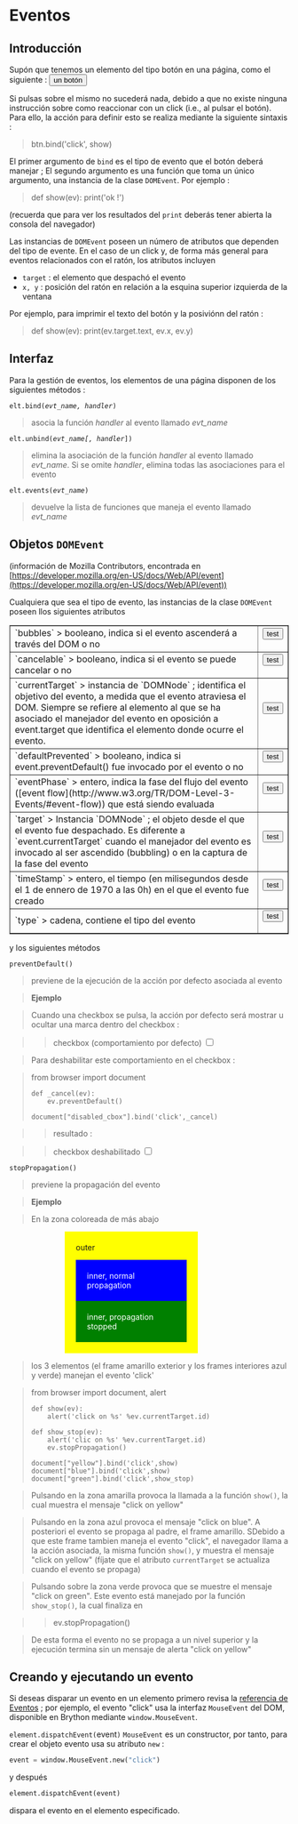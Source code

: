 Eventos
=======

<script type="text/python">
from browser import document as doc
from browser import alert
</script>

Introducción
------------

Supón que tenemos un elemento del tipo botón en una página, como el siguiente : <button>un botón</button>

Si pulsas sobre el mismo no sucederá nada, debido a que no existe ninguna instrucción sobre como reaccionar con un click (i.e., al pulsar el botón). Para ello, la acción para definir esto se realiza mediante la siguiente sintaxis :

>    btn.bind('click', show)

El primer argumento de `bind` es el tipo de evento que el botón deberá manejar ; El segundo argumento es una función que toma un único argumento, una instancia de la clase `DOMEvent`. Por ejemplo :

>    def show(ev):
>        print('ok !')

(recuerda que para ver los resultados del `print` deberás tener abierta la consola del navegador)

Las instancias de `DOMEvent` poseen un número de atributos que dependen del tipo de evente. En el caso de un click y, de forma más general para eventos relacionados con el ratón, los atributos incluyen

- `target` : el elemento que despachó el evento
- `x, y` : posición del ratón en relación a la esquina superior izquierda de la ventana

Por ejemplo, para imprimir el texto del botón y la posiviónn del ratón :

>    def show(ev):
>        print(ev.target.text, ev.x, ev.y)

Interfaz
--------

Para la gestión de eventos, los elementos de una página disponen de los siguientes métodos :

<code>elt.bind(_evt\_name, handler_)</code>

> asocia la función _handler_ al evento llamado _evt\_name_

<code>elt.unbind(_evt\_name[, handler_])</code>

> elimina la asociación de la  función _handler_ al  evento llamado _evt\_name_. Si se omite _handler_, elimina todas las asociaciones para el evento

<code>elt.events(_evt\_name_)</code>

> devuelve la lista de funciones que maneja el evento llamado _evt\_name_

Objetos `DOMEvent`
------------------

(información de Mozilla Contributors, encontrada en [https://developer.mozilla.org/en-US/docs/Web/API/event](https://developer.mozilla.org/en-US/docs/Web/API/event))

Cualquiera que sea el tipo de evento, las instancias de la clase `DOMEvent` poseen llos siguientes atributos

<table border=1 cellpadding=5>

<tr>
<td>
`bubbles`
> booleano, indica si el evento ascenderá a través del DOM o no
</td>
<td>
<button id="_bubbles">test</button>
<script type="text/python">
from browser import document, alert

document['_bubbles'].bind('click',lambda ev:alert('bubbles : %s ' %ev.bubbles))
</script>
</td>
</tr>

<tr>
<td>
`cancelable`
> booleano, indica si el evento se puede cancelar o no
</td>
<td>
<button id="_cancelable">test</button>
<script type="text/python">
from browser import document, alert

document['_cancelable'].bind('click',lambda ev:alert('cancelable : %s ' %ev.cancelable))
</script>
</td>
</tr>

<tr>
<td>
`currentTarget`
> instancia de `DOMNode` ; identifica el objetivo del evento, a medida que el evento atraviesa el DOM. Siempre  se refiere al elemento al que se ha asociado el manejador del evento en  oposición a event.target que identifica el elemento donde ocurre el evento.
</td>
<td>
<button id="_currentTarget">test</button>
<script type="text/python">
from browser import document, alert

document['_currentTarget'].bind('click',lambda ev:alert('currentTarget : %s ' %ev.currentTarget))
</script>
</td>
</tr>

<tr>
<td>
`defaultPrevented`
> booleano, indica si event.preventDefault() fue invocado por el evento o no
</td>
<td>
<button id="_defaultPrevented">test</button>
<script type="text/python">
from browser import document, alert

document['_defaultPrevented'].bind('click',lambda ev:alert('defaultPrevented : %s ' %ev.defaultPrevented))
</script>
</td>
</tr>

<tr>
<td>
`eventPhase`
> entero, indica la fase del flujo del evento ([event flow](http://www.w3.org/TR/DOM-Level-3-Events/#event-flow)) que está siendo evaluada
</td>
<td>
<button id="_eventPhase">test</button>
<script type="text/python">
from browser import document, alert

document['_eventPhase'].bind('click',lambda ev:alert('eventPhase : %s ' %ev.eventPhase))
</script>
</td>
</tr>

<tr>
<td>
`target`
> Instancia `DOMNode` ; el objeto desde el que el evento fue despachado. Es diferente a `event.currentTarget` cuando el manejador del evento es invocado al ser ascendido (bubbling) o en la captura de la fase del evento
</td>
<td>
<button id="_target">test</button>
<script type="text/python">
from browser import document, alert

document['_target'].bind('click',lambda ev:alert('target : %s ' %ev.target))
</script>
</td>
</tr>

<tr>
<td>
`timeStamp`
> entero, el tiempo (en milisegundos desde el 1 de ennero de 1970 a las 0h) en el que el evento fue creado
</td>
<td>
<button id="_timeStamp">test</button>
<script type="text/python">
from browser import document, alert

document['_timeStamp'].bind('click',lambda ev:alert('timeStamp : %s ' %ev.timeStamp))
</script>
</td>
</tr>

<tr>
<td>
`type`
> cadena, contiene el tipo del evento
</td>
<td>
<button id="_type">test</button>
<script type="text/python">
from browser import document, alert

document['_type'].bind('click',lambda ev:alert('type : %s ' %ev.type))
</script>
</td>
</tr>

</table>

y los siguientes métodos

`preventDefault()`
> previene de la ejecución de la acción por defecto asociada al evento

> **Ejemplo**

> Cuando una checkbox se pulsa, la acción por defecto será mostrar u ocultar una marca dentro del checkbox : 

>> checkbox (comportamiento por defecto) <input type="checkbox">

> Para deshabilitar este comportamiento en el checkbox : 

<blockquote>
<div id="disable_cbox">
    from browser import document
    
    def _cancel(ev):
        ev.preventDefault()
    
    document["disabled_cbox"].bind('click',_cancel)
</div>
</blockquote>

>> resultado :

>> checkbox deshabilitado <input type="checkbox" id="disabled_cbox">

<script type="text/python">
from browser import document
exec(document["disable_cbox"].text)
</script>

`stopPropagation()`
> previene la propagación del evento

> **Ejemplo**

> En la zona coloreada de más abajo

<div id="yellow" style="background-color:yellow;width:200px;padding:20px;margin-left:100px;">outer<p>
<div id="blue" style="background-color:blue;color:white;padding:20px;">inner, normal propagation</div>
<div id="green" style="background-color:green;color:white;padding:20px;">inner, propagation stopped</div>
</div>

> los 3 elementos (el frame amarillo exterior y los frames interiores azul y verde) manejan el evento 'click'

<blockquote>
<div id="zzz_source">
    from browser import document, alert
    
    def show(ev):
        alert('click on %s' %ev.currentTarget.id)
    
    def show_stop(ev):
        alert('clic on %s' %ev.currentTarget.id)
        ev.stopPropagation()
    
    document["yellow"].bind('click',show)
    document["blue"].bind('click',show)
    document["green"].bind('click',show_stop)
</div>
</blockquote>

<div id="zzz"></div>

> Pulsando en la zona amarilla provoca la llamada a la función `show()`, la cual muestra el mensaje "click on yellow"

> Pulsando en la zona azul provoca el mensaje "click on blue". A posteriori el evento se propaga al padre, el frame amarillo. SDebido a que este frame tambien maneja el evento "click", el navegador llama a la acción asociada, la misma función `show()`, y muestra el mensaje "click on yellow" (fíjate que el atributo `currentTarget` se actualiza cuando el evento se propaga)

> Pulsando sobre  la zona verde provoca que se muestre el mensaje "click on green". Este evento está manejado por la función `show_stop()`, la cual finaliza en

>>    ev.stopPropagation()

> De esta forma el evento no se propaga a un nivel superior y la ejecución termina sin un mensaje de alerta "click on yellow"


<script type="text/python">
from browser import document

eval(document["zzz_source"].text)
</script>


Creando y ejecutando un evento
------------------------------

Si deseas disparar un evento en un elemento primero revisa la
[referencia de Eventos](https://developer.mozilla.org/en-US/docs/Web/Events) ; por
ejemplo, el evento "click" usa la interfaz `MouseEvent` del DOM, disponible
en Brython mediante `window.MouseEvent`.

`element.dispatchEvent(`event`)`
`MouseEvent` es un constructor, por tanto, para crear el objeto evento usa su
atributo `new` :

```python
event = window.MouseEvent.new("click")
```

y después

```python
element.dispatchEvent(event)
```

dispara el evento en el elemento especificado.
